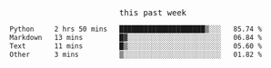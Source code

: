 

<p align="center"><samp>this past week</samp></p>
<!--START_SECTION:waka-->

```txt
Python     2 hrs 50 mins   █████████████████████▒░░░   85.74 %
Markdown   13 mins         █▓░░░░░░░░░░░░░░░░░░░░░░░   06.84 %
Text       11 mins         █▒░░░░░░░░░░░░░░░░░░░░░░░   05.60 %
Other      3 mins          ▒░░░░░░░░░░░░░░░░░░░░░░░░   01.82 %
```

<!--END_SECTION:waka-->


